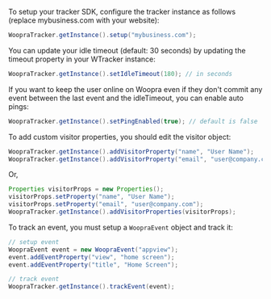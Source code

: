 To setup your tracker SDK, configure the tracker instance as follows (replace mybusiness.com with your website):

``` java
WoopraTracker.getInstance().setup("mybusiness.com");
```

You can update your idle timeout (default: 30 seconds) by updating the timeout property in your WTracker instance:

``` java
WoopraTracker.getInstance().setIdleTimeout(180); // in seconds
```

If you want to keep the user online on Woopra even if they don't commit any event between the last event and the idleTimeout, you can enable auto pings:

``` java
WoopraTracker.getInstance().setPingEnabled(true); // default is false
```

To add custom visitor properties, you should edit the visitor object:

``` java
WoopraTracker.getInstance().addVisitorProperty("name", "User Name");
WoopraTracker.getInstance().addVisitorProperty("email", "user@company.com");
```

Or,

``` java
Properties visitorProps = new Properties();
visitorProps.setProperty("name", "User Name");
visitorProps.setProperty("email", "user@company.com");
WoopraTracker.getInstance().addVisitorProperties(visitorProps);
```

To track an event, you must setup a `WoopraEvent` object and track it:

``` java
// setup event
WoopraEvent event = new WoopraEvent("appview");
event.addEventProperty("view", "home screen");
event.addEventProperty("title", "Home Screen");

// track event
WoopraTracker.getInstance().trackEvent(event);
```

